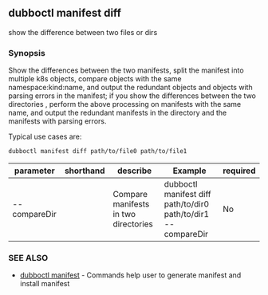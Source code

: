 ## dubboctl manifest diff

show the difference between two files or dirs

### Synopsis

Show the differences between the two manifests, split the manifest into multiple k8s objects, compare objects with the
same namespace:kind:name, and output the redundant objects and objects with parsing errors in the manifest; if you show
the differences between the two directories , perform the above processing on manifests with the same name, and output
the redundant manifests in the directory and the manifests with parsing errors.

Typical use cases are:

```sh
dubboctl manifest diff path/to/file0 path/to/file1
```

| parameter    | shorthand | describe                             | Example                                                       | required |
|--------------|-----------|--------------------------------------|---------------------------------------------------------------|----------|
| --compareDir |           | Compare manifests in two directories | dubboctl manifest diff path/to/dir0 path/to/dir1 --compareDir | No       |

### SEE ALSO

* [dubboctl manifest](dubboctl_manifest.md) - Commands help user to generate manifest and install manifest
